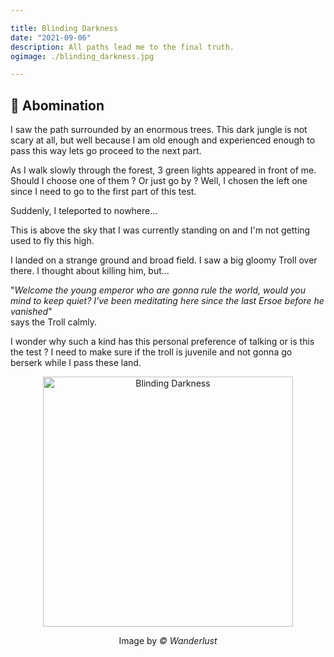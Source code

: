 ```yaml
---

title: Blinding Darkness
date: "2021-09-06"
description: All paths lead me to the final truth.
ogimage: ./blinding_darkness.jpg

---
```


## 🏹 Abomination

I saw the path surrounded by an enormous trees. This dark jungle is not scary at
all, but well because I am old enough and experienced enough to pass this way
lets go proceed to the next part.

As I walk slowly through the forest, 3 green lights appeared in front of me.
Should I choose one of them ? Or just go by ? Well, I chosen the left one since
I need to go to the first part of this test.

Suddenly, I teleported to nowhere...

This is above the sky that I was currently standing on and I'm not getting used
to fly this high.

I landed on a strange ground and broad field. I saw a big gloomy Troll over
there. I thought about killing him, but...

"*Welcome the young emperor who are gonna rule the world, would you mind to keep
quiet? I've been meditating here since the last Ersoe before he vanished*"  
says the Troll calmly.

I wonder why such a kind has this personal preference of talking or is this the
test ? I need to make sure if the troll is juvenile and not gonna go berserk
while I pass these land.

<div align="center">
  <img
    src="https://cdn2.wanderlust.co.uk/media/1037/forest-web.jpg?anchor=center&mode=crop&width=1200&height=0&rnd=132605629110000000" 
    alt="Blinding Darkness" 
    width="400"
  />
  <p>Image by <i>&copy; Wanderlust</i></p>
</div>

